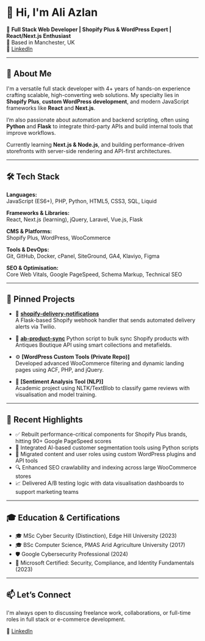 # 👋 Hi, I'm Ali Azlan

🎯 **Full Stack Web Developer | Shopify Plus & WordPress Expert | React/Next.js Enthusiast**  
📍 Based in Manchester, UK  
🔗 [LinkedIn](https://linkedin.com/in/syed-ali-azlan)

---

## 🚀 About Me

I'm a versatile full stack developer with 4+ years of hands-on experience crafting scalable, high-converting web solutions. My specialty lies in **Shopify Plus**, **custom WordPress development**, and modern JavaScript frameworks like **React** and **Next.js**.  

I’m also passionate about automation and backend scripting, often using **Python** and **Flask** to integrate third-party APIs and build internal tools that improve workflows.

Currently learning **Next.js & Node.js**, and building performance-driven storefronts with server-side rendering and API-first architectures.

---

## 🛠 Tech Stack

**Languages:**  
JavaScript (ES6+), PHP, Python, HTML5, CSS3, SQL, Liquid

**Frameworks & Libraries:**  
React, Next.js (learning), jQuery, Laravel, Vue.js, Flask

**CMS & Platforms:**  
Shopify Plus, WordPress, WooCommerce

**Tools & DevOps:**  
Git, GitHub, Docker, cPanel, SiteGround, GA4, Klaviyo, Figma

**SEO & Optimisation:**  
Core Web Vitals, Google PageSpeed, Schema Markup, Technical SEO

---

## 📌 Pinned Projects

- 🔔 **[shopify-delivery-notifications](https://github.com/syedaliazlan/shopify-delivery-notifications)**  
  A Flask-based Shopify webhook handler that sends automated delivery alerts via Twilio.

- 🔄 **[ab-product-sync](https://github.com/syedaliazlan/shopify-to-ab)**
  Python script to bulk sync Shopify products with Antiques Boutique API using smart collections and metafields.

- ⚙️ **[WordPress Custom Tools (Private Repo)]**  
  Developed advanced WooCommerce filtering and dynamic landing pages using ACF, PHP, and jQuery.

- 🧠 **[Sentiment Analysis Tool (NLP)]**  
  Academic project using NLTK/TextBlob to classify game reviews with visualisation and model training.

---

## 🧩 Recent Highlights

- ✅ Rebuilt performance-critical components for Shopify Plus brands, hitting 90+ Google PageSpeed scores
- 🔁 Integrated AI-based customer segmentation tools using Python scripts
- 💬 Migrated content and user roles using custom WordPress plugins and API tools
- 🔍 Enhanced SEO crawlability and indexing across large WooCommerce stores
- 📈 Delivered A/B testing logic with data visualisation dashboards to support marketing teams

---

## 🎓 Education & Certifications

- 🎓 MSc Cyber Security (Distinction), Edge Hill University (2023)  
- 🎓 BSc Computer Science, PMAS Arid Agriculture University (2017)  
- 🛡️ Google Cybersecurity Professional (2024)  
- 🔐 Microsoft Certified: Security, Compliance, and Identity Fundamentals (2023)

---

## 📫 Let’s Connect

I'm always open to discussing freelance work, collaborations, or full-time roles in full stack or e-commerce development.

💼 [LinkedIn](https://linkedin.com/in/syed-ali-azlan)

